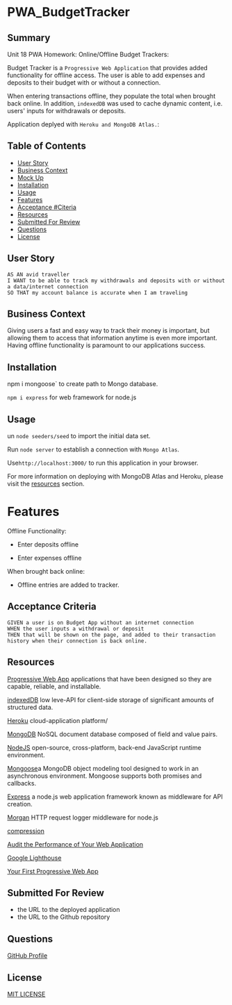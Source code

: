 # PWA_BudgetTracker

## Summary

Unit 18 PWA Homework: Online/Offline Budget Trackers:

Budget Tracker is a `Progressive Web Application` that provides added functionality for offline access.  The user is able to add expenses and deposits to their budget with or without a connection. 

When entering transactions offline, they populate the total when brought back online. In addition, `indexedDB` was used to cache dynamic content, i.e. users' inputs for withdrawals or deposits.

Application deplyed with `Heroku and MongoDB Atlas.`:


## Table of Contents
* [User Story](#user-story)
* [Business Context](#business-context)
* [Mock Up](#mock-up)
* [Installation](#installation)
* [Usage](#usage)
* [Features](#features)
* [Acceptance #Citeria](#)
* [Resources](#resources)
* [Submitted For Review](#submitted-for-review)
* [Questions](#questions)
* [License](#license)

## User Story

```
AS AN avid traveller
I WANT to be able to track my withdrawals and deposits with or without a data/internet connection
SO THAT my account balance is accurate when I am traveling

```

## Business Context

Giving users a fast and easy way to track their money is important, but allowing them to access that information anytime is even more important. Having offline functionality is paramount to our applications success.

## Installation

npm i mongoose` to create path to Mongo database. 

`npm i express` for web framework for node.js
## Usage

un `node seeders/seed` to import the initial data set.

Run `node server` to establish a connection with `Mongo Atlas`.

Use`http://localhost:3000/` to run this application in your browser.


For more information on deploying with MongoDB Atlas and Heroku, please visit the [resources](#resources) section.
# Features

Offline Functionality:

  * Enter deposits offline

  * Enter expenses offline

   When brought back online:

  * Offline entries are added to tracker.

## Acceptance Criteria

```
GIVEN a user is on Budget App without an internet connection
WHEN the user inputs a withdrawal or deposit
THEN that will be shown on the page, and added to their transaction history when their connection is back online.
```

## Resources

[Progressive Web App](https://web.dev/progressive-web-apps/) applications that have been designed so they are capable, reliable, and installable. 

[indexedDB](https://developer.mozilla.org/en-US/docs/Web/API/IndexedDB_API) low leve-API for client-side storage of significant amounts of structured data. 

[Heroku](https://www.heroku.com/) cloud-application platform/

[MongoDB](https://www.mongodb.com/cloud/atlas/) NoSQL document database composed of field and value pairs.

[NodeJS](https://nodejs.org/en/) open-source, cross-platform, back-end JavaScript runtime environment.

[Mongoose](https://www.npmjs.com/package/mongoose)a MongoDB object modeling tool designed to work in an asynchronous environment. Mongoose supports both promises and callbacks.

[Express](https://www.npmjs.com/package/express) a node.js web application framework known as middleware for API creation.

[Morgan](https://www.npmjs.com/package/morgan) HTTP request logger middleware for node.js

[compression](https://www.npmjs.com/package/compression)

[Audit the Performance of Your Web Application](https://developers.google.com/web/fundamentals/performance/audit/)

[Google Lighthouse](https://developers.google.com/web/tools/lighthouse/)
 
 [Your First Progressive Web App](https://developers.google.com/web/fundamentals/codelabs/your-first-pwapp/)

## Submitted For Review

  * the URL to the deployed application
  * the URL to the Github repository




## Questions

[GitHub Profile](https://github.com/rdevans87)


## License

[MIT LICENSE](LICENSE)